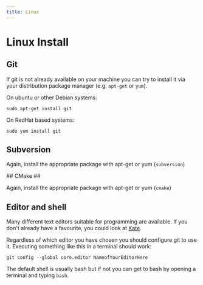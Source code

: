 ```yaml
---
title: Linux
---
```


Linux Install
=============

Git
---

If git is not already available on your machine
you can try to install it via your distribution package manager (e.g. `apt-get` or `yum`).

On ubuntu or other Debian systems:

    sudo apt-get install git

On RedHat based systems:

    sudo yum install git

## Subversion ##

Again, install the appropriate package with apt-get or yum (`subversion`)

## CMake ##

Again, install the appropriate package with apt-get or yum (`cmake`)

## Editor and shell ##

Many different text editors suitable for programming are available.
If you don't already have a favourite,
you could look at [Kate](http://kate-editor.org/).

Regardless of which editor you have chosen you should configure git to use it. Executing something like this in a terminal should work:

```
git config --global core.editor NameofYourEditorHere
```

The default shell is usually bash but if not you can get to bash by opening a terminal and typing `bash`.
